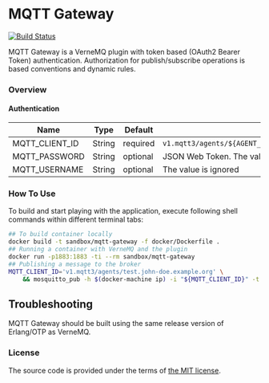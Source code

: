 # MQTT Gateway

[![Build Status][travis-img]][travis]

MQTT Gateway is a VerneMQ plugin with token based (OAuth2 Bearer Token) authentication.
Authorization for publish/subscribe operations is based conventions and dynamic rules.



### Overview

#### Authentication

| Name           |   Type |  Default | Description                                                   |
| -------------- | ------ | -------- | --------------------------------------------------------------|
| MQTT_CLIENT_ID | String | required | `v1.mqtt3/agents/${AGENT_LABEL}.${ACCOUNT_LABEL}.${AUDIENCE}` |
| MQTT_PASSWORD  | String | optional | JSON Web Token. The value is ignored at the moment            |
| MQTT_USERNAME  | String | optional | The value is ignored                                          |



### How To Use

To build and start playing with the application,
execute following shell commands within different terminal tabs:

```bash
## To build container locally
docker build -t sandbox/mqtt-gateway -f docker/Dockerfile .
## Running a container with VerneMQ and the plugin
docker run -p1883:1883 -ti --rm sandbox/mqtt-gateway
## Publishing a message to the broker
MQTT_CLIENT_ID='v1.mqtt3/agents/test.john-doe.example.org' \
    && mosquitto_pub -h $(docker-machine ip) -i "${MQTT_CLIENT_ID}" -t 'foo' -m '{"payload": "bar"}'
```



## Troubleshooting

MQTT Gateway should be built using the same release version of Erlang/OTP as VerneMQ.



### License

The source code is provided under the terms of [the MIT license][license].

[travis]:https://travis-ci.com/netology-group/mqtt-gateway?branch=master
[travis-img]:https://travis-ci.com/netology-group/mqtt-gateway.png?branch=master
[license]:http://www.opensource.org/licenses/MIT
